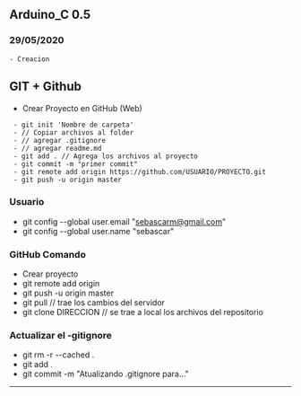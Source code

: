 ## Arduino_C 0.5

### 29/05/2020
    - Creacion

## GIT + Github

 - Crear Proyecto en GitHub (Web)
```
 - git init 'Nombre de carpeta' 
 - // Copiar archivos al folder
 - // agregar .gitignore
 - // agregar readme.md
 - git add . // Agrega los archivos al proyecto
 - git commit -m "primer commit"
 - git remote add origin https://github.com/USUARIO/PROYECTO.git
 - git push -u origin master
```
 
### Usuario
- git config --global user.email "sebascarm@gmail.com"
- git config --global user.name "sebascar"

### GitHub Comando
- Crear proyecto
- git remote add origin
- git push -u origin master
- git pull // trae los cambios del servidor
- git clone DIRECCION // se trae a local los archivos del repositorio

### Actualizar el -gitignore
- git rm -r --cached .
- git add .
- git commit -m "Atualizando .gitignore para..."

----------------
